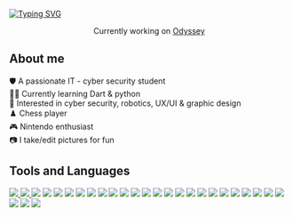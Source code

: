 [![Typing SVG](https://readme-typing-svg.herokuapp.com?size=35&duration=4975&color=752CE0&center=true&vCenter=true&width=1000&height=70&lines=Hello%2C+World;I'm+Yara+Alrubaiya)](https://git.io/typing-svg)
  
<p align= "center">
  Currently working on <a href="https://github.com/ShathaAldosari01/gp1_7_2022"> Odyssey</a> 
</p>


<h2>About me</h2>
🛡️ A passionate IT - cyber security student<br>
👩‍💻 Currently learning Dart & python<br>
💙 Interested in cyber security, robotics, UX/UI & graphic design<br>
♟️ Chess player<br>
🎮  Nintendo enthusiast<br>
📷 I take/edit pictures for fun<br>

<h2>Tools and Languages</h2>
<a href="https://img.shields.io/badge/-Flutter-752ce0?logo=Flutter&logoColor=white&style=for-the-badge"> <img src="https://img.shields.io/badge/-Flutter-752ce0?logo=Flutter&logoColor=white&style=for-the-badge"/> </a>
<a href="https://img.shields.io/badge/-jQuery-752ce0?logo=jQuery&logoColor=white&style=for-the-badge"> <img src="https://img.shields.io/badge/-jQuery-752ce0?logo=jQuery&logoColor=white&style=for-the-badge"/> </a>
<a href="https://img.shields.io/badge/-Node.js-752ce0?logo=Node.js&logoColor=white&style=for-the-badge"><img src="https://img.shields.io/badge/-Node.js-752ce0?logo=Node.js&logoColor=white&style=for-the-badge"/></a>
  <a href="https://img.shields.io/badge/-Dart-752ce0?logo=Dart&logoColor=white&style=for-the-badge"><img src="https://img.shields.io/badge/-Dart-752ce0?logo=Dart&logoColor=white&style=for-the-badge"/></a>
<a href="https://img.shields.io/badge/-HTML5-752ce0?logo=HTML5&logoColor=white&style=for-the-badge"><img src="https://img.shields.io/badge/-HTML5-752ce0?logo=HTML5&logoColor=white&style=for-the-badge"/></a>
<a href="https://img.shields.io/badge/-JavaScript-752ce0?logo=JavaScript&logoColor=white&style=for-the-badge"><img src="https://img.shields.io/badge/-JavaScript-752ce0?logo=JavaScript&logoColor=white&style=for-the-badge"/></a>
<a href="https://img.shields.io/badge/-Java-752ce0?logo=Java&logoColor=white&style=for-the-badge"><img src="https://img.shields.io/badge/-Java-752ce0?logo=Java&logoColor=white&style=for-the-badge"/></a>
<a href="https://img.shields.io/badge/-PHP-752ce0?logo=PHP&logoColor=white&style=for-the-badge"><img src="https://img.shields.io/badge/-PHP-752ce0?logo=PHP&logoColor=white&style=for-the-badge"/></a>
  <a href="https://img.shields.io/badge/-CSS3-752ce0?logo=CSS3&logoColor=white&style=for-the-badge"><img src="https://img.shields.io/badge/-CSS3-752ce0?logo=CSS3&logoColor=white&style=for-the-badge"/></a>
<a href="https://img.shields.io/badge/-JSON-752ce0?logo=JSON&logoColor=white&style=for-the-badge"><img src="https://img.shields.io/badge/-JSON-752ce0?logo=JSON&logoColor=white&style=for-the-badge"/></a>
<a href="https://img.shields.io/badge/-Python-752ce0?logo=Python&logoColor=white&style=for-the-badge"><img src="https://img.shields.io/badge/-Python-752ce0?logo=Python&logoColor=white&style=for-the-badge"/></a>
<a href="https://img.shields.io/badge/-R-752ce0?logo=R&logoColor=white&style=for-the-badge"><img src="https://img.shields.io/badge/-R-752ce0?logo=R&logoColor=white&style=for-the-badge"/></a>
<a href="https://img.shields.io/badge/-Firebase-752ce0?logo=Firebase&logoColor=white&style=for-the-badge"><img src="https://img.shields.io/badge/-Firebase-752ce0?logo=Firebase&logoColor=white&style=for-the-badge"/></a>
<a href="https://img.shields.io/badge/-Google%20Cloud-752ce0?logo=Google-Cloud&logoColor=white&style=for-the-badge"><img src="https://img.shields.io/badge/-Google%20Cloud-752ce0?logo=Google-Cloud&logoColor=white&style=for-the-badge"/></a>
<a href="https://img.shields.io/badge/-Postman-752ce0?logo=Postman&logoColor=white&style=for-the-badge"><img src="https://img.shields.io/badge/-Postman-752ce0?logo=Postman&logoColor=white&style=for-the-badge"/></a>
<a href="https://img.shields.io/badge/-Android%20Studio-37814A?logo=Android%20Studio&logoColor=white&style=for-the-badge"><img src="https://img.shields.io/badge/-Android%20Studio-752ce0?logo=Android%20Studio&logoColor=white&style=for-the-badge"/></a>
<a href="https://img.shields.io/badge/-Apache%20NetBeans%20IDE-752ce0?logo=Apache%20NetBeans%20IDE&logoColor=white&style=for-the-badge"><img src="https://img.shields.io/badge/-Apache%20NetBeans%20IDE-752ce0?logo=Apache%20NetBeans%20IDE&logoColor=white&style=for-the-badge"/></a>
<a href="https://img.shields.io/badge/-Visual%20Studio%20Code-752ce0?logo=Visual%20Studio%20Code&logoColor=white&style=for-the-badge"><img src="https://img.shields.io/badge/-Visual%20Studio%20Code-752ce0?logo=Visual%20Studio%20Code&logoColor=white&style=for-the-badge"/></a>
<a href="https://img.shields.io/badge/-Visual%20Studio-752ce0?logo=Visual%20Studio&logoColor=white&style=for-the-badge"><img src="https://img.shields.io/badge/-Visual%20Studio-752ce0?logo=Visual%20Studio&logoColor=white&style=for-the-badge"/></a>
  <a href="https://img.shields.io/badge/-RStudio-752ce0?logo=RStudio&logoColor=white&style=for-the-badge"><img src="https://img.shields.io/badge/-RStudio-752ce0?logo=RStudio&logoColor=white&style=for-the-badge"/></a>
<a href="https://img.shields.io/badge/-Android-752ce0?logo=Android&logoColor=white&style=for-the-badge"><img src="https://img.shields.io/badge/-Android-752ce0?logo=Android&logoColor=white&style=for-the-badge"/></a>
<a href="https://img.shields.io/badge/-iOS-752ce0?logo=iOS&logoColor=white&style=for-the-badge"><img src="https://img.shields.io/badge/-iOS-752ce0?logo=iOS&logoColor=white&style=for-the-badge"/></a>
<a href="https://img.shields.io/badge/-Kali%20Linux-752ce0?logo=Kali%20Linux&logoColor=white&style=for-the-badge"><img src="https://img.shields.io/badge/-Kali%20Linux-752ce0?logo=Kali%20Linux&logoColor=white&style=for-the-badge"/></a>
<a href="https://img.shields.io/badge/-Ubuntu-752ce0?logo=Ubuntu&logoColor=white&style=for-the-badge"><img src="https://img.shields.io/badge/-Ubuntu-752ce0?logo=Ubuntu&logoColor=white&style=for-the-badge"/></a>
<a href="https://img.shields.io/badge/-Windows-752ce0?logo=Windows&logoColor=white&style=for-the-badge"><img src="https://img.shields.io/badge/-Windows-752ce0?logo=Windows&logoColor=white&style=for-the-badge"/></a>
<a href="https://img.shields.io/badge/-Adobe%20Lightroom-752ce0?logo=Adobe%20Lightroo&logoColor=white&style=for-the-badge"><img src="https://img.shields.io/badge/-Adobe%20Lightroom-752ce0?logo=Adobe%20Lightroom&logoColor=white&style=for-the-badge"/></a>
<a href="https://img.shields.io/badge/-Figma-752ce0?logo=Figma&logoColor=white&style=for-the-badge"><img src="https://img.shields.io/badge/-Figma-752ce0?logo=Figma&logoColor=white&style=for-the-badge"/></a>
<a href="https://img.shields.io/badge/-Jira-752ce0?logo=Jira&logoColor=white&style=for-the-badge"><img src="https://img.shields.io/badge/-Jira-752ce0?logo=Jira&logoColor=white&style=for-the-badge"/></a>
